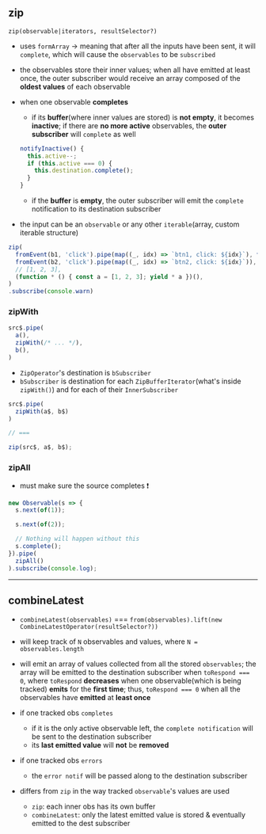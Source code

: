 ## zip

`zip(observable|iterators, resultSelector?)`

* uses `formArray` -> meaning that after all the inputs have been sent, it will `complete`, which will cause the `observables` to be `subscribed`
* the observables store their inner values; when all have emitted at least once, the outer subscriber would receive an array composed of the **oldest values** of each observable
* when one observable **completes**
  * if its **buffer**(where inner values are stored) is **not empty**, it becomes **inactive**; if there are **no more active** observables, the **outer subscriber** will `complete` as well

  ```ts
  notifyInactive() {
    this.active--;
    if (this.active === 0) {
      this.destination.complete();
    }
  }
  ```

  * if the **buffer** is **empty**, the outer subscriber will emit the `complete` notification to its destination subscriber
* the input can be an `observable` or any other `iterable`(array, custom iterable structure)

```ts
zip(
  fromEvent(b1, 'click').pipe(map((_, idx) => `btn1, click: ${idx}`), take(2)),
  fromEvent(b2, 'click').pipe(map((_, idx) => `btn2, click: ${idx}`)),
  // [1, 2, 3],
  (function * () { const a = [1, 2, 3]; yield * a })(),
)
.subscribe(console.warn)
```

### zipWith

```ts
src$.pipe(
  a(),
  zipWith(/* ... */),
  b(),
)
```

* `ZipOperator`'s destination is `bSubscriber`
* `bSubscriber` is destination for each `ZipBufferIterator`(what's inside `zipWith()`) and for each of their `InnerSubscriber`

```ts
src$.pipe(
  zipWith(a$, b$)
)

// ===

zip(src$, a$, b$);
```

### zipAll

* must make sure the source completes ❗️

```ts
new Observable(s => {
  s.next(of(1));

  s.next(of(2));

  // Nothing will happen without this
  s.complete();
}).pipe(
  zipAll()
).subscribe(console.log);
```

---

## combineLatest

* `combineLatest(observables)` === `from(observables).lift(new CombineLatestOperator(resultSelector?))`
* will keep track of `N` observables and values, where `N = observables.length`
* will emit an array of values collected from all the stored `observables`; the array will be emitted to the destination subscriber when `toRespond === 0`, where `toRespond` **decreases** when one observable(which is being tracked) **emits** for the **first time**; thus, `toRespond === 0` when all the observables have **emitted** at **least once**
* if one tracked obs `completes`
  * if it is the only active observable left, the `complete notification` will be sent to the destination subscriber
  * its **last emitted value** will **not** be **removed**
* if one tracked obs `errors`
  * the `error notif` will be passed along to the destination subscriber

* differs from `zip` in the way tracked `observable`'s values are used
  * `zip`: each inner obs has its own buffer
  * `combineLatest`: only the latest emitted value is stored & eventually emitted to the dest subscriber

